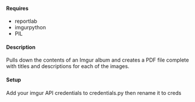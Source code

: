 #### Requires
* reportlab
* imgurpython
* PIL

#### Description
Pulls down the contents of an Imgur album and creates a PDF file complete with titles and descriptions for each of the images.

#### Setup
Add your imgur API credentials to credentials.py then rename it to creds
